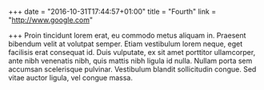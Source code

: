 +++
date = "2016-10-31T17:44:57+01:00"
title = "Fourth"
link = "http://www.google.com"

+++
Proin tincidunt lorem erat, eu commodo metus aliquam in. Praesent bibendum velit at volutpat semper. Etiam vestibulum lorem neque, eget facilisis erat consequat id. Duis vulputate, ex sit amet porttitor ullamcorper, ante nibh venenatis nibh, quis mattis nibh ligula id nulla. Nullam porta sem accumsan scelerisque pulvinar. Vestibulum blandit sollicitudin congue. Sed vitae auctor ligula, vel congue massa.
